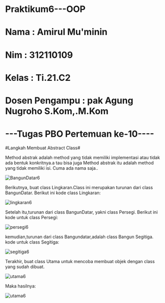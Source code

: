 # Praktikum6---OOP

# Nama  : Amirul Mu'minin #
# Nim   : 312110109       #
# Kelas : Ti.21.C2        #
# Dosen Pengampu : pak Agung Nugroho S.Kom,.M.Kom  #


# ---Tugas PBO Pertemuan ke-10---- #

 #Langkah Membuat Abstract Class#
 
Method abstrak adalah method yang tidak memiliki implementasi atau tidak ada bentuk konkritnya.a
tau bisa juga Method abstrak itu adalah method yang tidak memiliki isi.
Cuma ada nama saja..

 
 ![BangunDatar6](https://user-images.githubusercontent.com/116171779/204497557-e5efa098-efd5-4b07-adae-77678c18fa42.png)


Berikutnya, buat class Lingkaran.Class ini merupakan turunan dari class BangunDatar.
Berikut ini kode class Lingkaran:


![lingkaran6](https://user-images.githubusercontent.com/116171779/204497899-ef644623-5d1f-4722-945d-b7b8851733a6.png)


Setelah itu,turunan dari class BangunDatar, yakni class Persegi.
Berikut ini kode untuk class Persegi:


![persegi6](https://user-images.githubusercontent.com/116171779/204498459-f6ca1f92-a38d-409d-8ce8-cc6cd0fe2cc0.png)


kemudian,turunan dari class Bangundatar,adalah class Bangun Segitiga.
kode untuk class Segitiga:


![segitiga6](https://user-images.githubusercontent.com/116171779/204499155-9f04957e-fcfe-45f4-8929-da9d3cfce0fe.png)


Terakhir, buat class Utama untuk mencoba membuat objek dengan class yang sudah dibuat.


![utama6](https://user-images.githubusercontent.com/116171779/204500725-6eed5077-eb3f-4fcf-8b9a-2cfebca01ba0.png)


Maka hasilnya:


![utama6](https://user-images.githubusercontent.com/116171779/204501537-d29ab858-0ae6-4fa0-81a0-44af0588db71.png)



 
 

